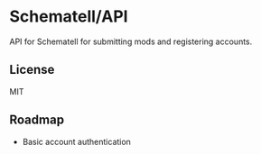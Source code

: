 # Schematell/API
API for Schematell for submitting mods and registering accounts.

## License
MIT

## Roadmap
- Basic account authentication